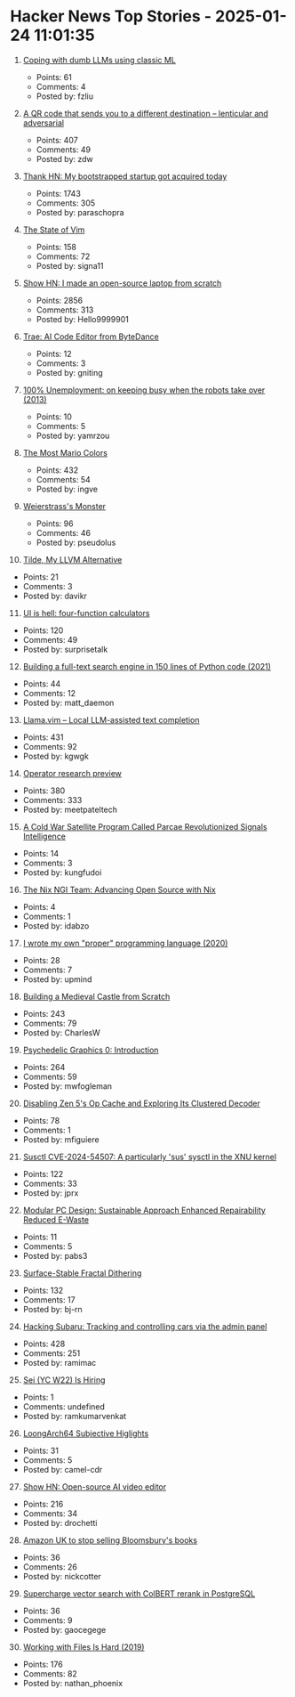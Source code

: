 # Hacker News Top Stories - 2025-01-24 11:01:35

1. [Coping with dumb LLMs using classic ML](https://softwaredoug.com/blog/2025/01/21/llm-judge-decision-tree)
   - Points: 61
   - Comments: 4
   - Posted by: fzliu

2. [A QR code that sends you to a different destination – lenticular and adversarial](https://mstdn.social/@isziaui/113874436953157913)
   - Points: 407
   - Comments: 49
   - Posted by: zdw

3. [Thank HN: My bootstrapped startup got acquired today](undefined)
   - Points: 1743
   - Comments: 305
   - Posted by: paraschopra

4. [The State of Vim](https://lwn.net/Articles/1002342/)
   - Points: 158
   - Comments: 72
   - Posted by: signa11

5. [Show HN: I made an open-source laptop from scratch](https://www.byran.ee/posts/creation/)
   - Points: 2856
   - Comments: 313
   - Posted by: Hello9999901

6. [Trae: AI Code Editor from ByteDance](https://www.trae.ai)
   - Points: 12
   - Comments: 3
   - Posted by: gniting

7. [100% Unemployment: on keeping busy when the robots take over (2013)](https://hyponymo.us/2013/01/29/100-percent-unemployment/)
   - Points: 10
   - Comments: 5
   - Posted by: yamrzou

8. [The Most Mario Colors](https://lmnt.me/blog/the-most-mario-colors.html)
   - Points: 432
   - Comments: 54
   - Posted by: ingve

9. [Weierstrass's Monster](https://www.quantamagazine.org/the-jagged-monstrous-function-that-broke-calculus-20250123/)
   - Points: 96
   - Comments: 46
   - Posted by: pseudolus

10. [Tilde, My LLVM Alternative](https://yasserarg.com/tb)
   - Points: 21
   - Comments: 3
   - Posted by: davikr

11. [UI is hell: four-function calculators](https://lcamtuf.substack.com/p/ui-is-hell-four-function-calculators)
   - Points: 120
   - Comments: 49
   - Posted by: surprisetalk

12. [Building a full-text search engine in 150 lines of Python code (2021)](https://bart.degoe.de/building-a-full-text-search-engine-150-lines-of-code/)
   - Points: 44
   - Comments: 12
   - Posted by: matt_daemon

13. [Llama.vim – Local LLM-assisted text completion](https://github.com/ggml-org/llama.vim)
   - Points: 431
   - Comments: 92
   - Posted by: kgwgk

14. [Operator research preview](https://openai.com/index/introducing-operator/)
   - Points: 380
   - Comments: 333
   - Posted by: meetpateltech

15. [A Cold War Satellite Program Called Parcae Revolutionized Signals Intelligence](https://spectrum.ieee.org/reconnaissance-satellite)
   - Points: 14
   - Comments: 3
   - Posted by: kungfudoi

16. [The Nix NGI Team: Advancing Open Source with Nix](https://discourse.nixos.org/t/nix-ngi-making-open-source-software-run-smoothly/59229)
   - Points: 4
   - Comments: 1
   - Posted by: idabzo

17. [I wrote my own "proper" programming language (2020)](https://mukulrathi.com/create-your-own-programming-language/intro-to-compiler/)
   - Points: 28
   - Comments: 7
   - Posted by: upmind

18. [Building a Medieval Castle from Scratch](https://www.guedelon.fr/en/)
   - Points: 243
   - Comments: 79
   - Posted by: CharlesW

19. [Psychedelic Graphics 0: Introduction](https://benpence.com/blog/post/psychedelic-graphics-0)
   - Points: 264
   - Comments: 59
   - Posted by: mwfogleman

20. [Disabling Zen 5's Op Cache and Exploring Its Clustered Decoder](https://chipsandcheese.com/p/disabling-zen-5s-op-cache-and-exploring)
   - Points: 78
   - Comments: 1
   - Posted by: mfiguiere

21. [Susctl CVE-2024-54507: A particularly 'sus' sysctl in the XNU kernel](https://jprx.io/cve-2024-54507/)
   - Points: 122
   - Comments: 33
   - Posted by: jprx

22. [Modular PC Design: Sustainable Approach Enhanced Repairability Reduced E-Waste](https://community.intel.com/t5/Blogs/Tech-Innovation/Client/Modular-PC-Design-A-Sustainable-Approach-for-Enhanced/post/1657681)
   - Points: 11
   - Comments: 5
   - Posted by: pabs3

23. [Surface-Stable Fractal Dithering](https://github.com/runevision/Dither3D)
   - Points: 132
   - Comments: 17
   - Posted by: bj-rn

24. [Hacking Subaru: Tracking and controlling cars via the admin panel](https://samcurry.net/hacking-subaru)
   - Points: 428
   - Comments: 251
   - Posted by: ramimac

25. [Sei (YC W22) Is Hiring](https://www.ycombinator.com/companies/sei/jobs/LeAtLYf-full-stack-engineer-typescript-react-gen-ai)
   - Points: 1
   - Comments: undefined
   - Posted by: ramkumarvenkat

26. [LoongArch64 Subjective Higlights](http://0x80.pl/notesen/2025-01-21-loongarch64-highlights.html)
   - Points: 31
   - Comments: 5
   - Posted by: camel-cdr

27. [Show HN: Open-source AI video editor](https://github.com/fal-ai-community/video-starter-kit)
   - Points: 216
   - Comments: 34
   - Posted by: drochetti

28. [Amazon UK to stop selling Bloomsbury's books](https://www.thebookseller.com/news/amazon-uk-to-stop-selling-bloomsburys-books)
   - Points: 36
   - Comments: 26
   - Posted by: nickcotter

29. [Supercharge vector search with ColBERT rerank in PostgreSQL](https://blog.vectorchord.ai/supercharge-vector-search-with-colbert-rerank-in-postgresql)
   - Points: 36
   - Comments: 9
   - Posted by: gaocegege

30. [Working with Files Is Hard (2019)](https://danluu.com/deconstruct-files/)
   - Points: 176
   - Comments: 82
   - Posted by: nathan_phoenix

